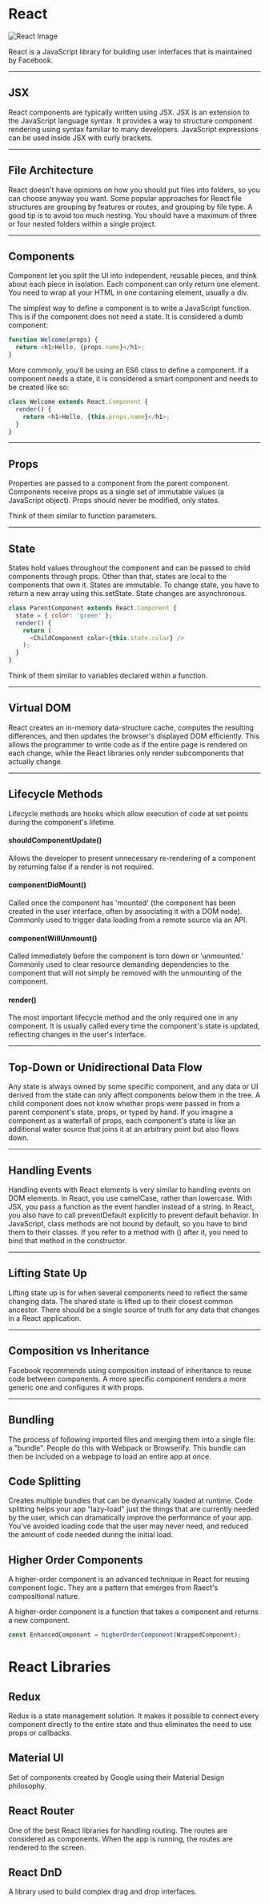 # React

![React Image](https://upload.wikimedia.org/wikipedia/commons/thumb/a/a7/React-icon.svg/1200px-React-icon.svg.png)

React is a JavaScript library for building user interfaces that is maintained by Facebook. 

***

## JSX

React components are typically written using JSX. JSX is an extension to the JavaScript language syntax. It provides a way to structure component rendering using syntax familiar to many developers. JavaScript expressions can be used inside JSX with curly brackets.

***

## File Architecture

React doesn't have opinions on how you should put files into folders, so you can choose anyway you want. Some popular approaches for React file structures are grouping by features or routes, and grouping by file type. A good tip is to avoid too much nesting. You should have a maximum of three or four nested folders within a single project.

***

## Components

Component let you split the UI into independent, reusable pieces, and think about each piece in isolation. Each component can only return one element. You need to wrap all your HTML in one containing element, usually a div.

The simplest way to define a component is to write a JavaScript function. This is if the component does not need a state. It is considered a dumb component:

```javascript
function Welcome(props) {
  return <h1>Hello, {props.name}</h1>;
}
```

More commonly, you'll be using an ES6 class to define a component. If a component needs a state, it is considered a smart component and needs to be created like so:

```javascript
class Welcome extends React.Component {
  render() {
    return <h1>Hello, {this.props.name}</h1>;
  }
}
```

***

## Props

Properties are passed to a component from the parent component. Components receive props as a single set of immutable values (a JavaScript object). Props should never be modified, only states.

Think of them similar to function parameters.

***

## State

States hold values throughout the component and can be passed to child components through props. Other than that, states are local to the components that own it. States are immutable. To change state, you have to return a new array using this.setState. State changes are asynchronous.

```javascript
class ParentComponent extends React.Component {
  state = { color: 'green' };
  render() {
    return (
      <ChildComponent color={this.state.color} />
    );
  }
}
```

Think of them similar to variables declared within a function.

***

## Virtual DOM

React creates an in-memory data-structure cache, computes the resulting differences, and then updates the browser's displayed DOM efficiently. This allows the programmer to write code as if the entire page is rendered on each change, while the React libraries only render subcomponents that actually change. 

***

## Lifecycle Methods

Lifecycle methods are hooks which allow execution of code at set points during the component's lifetime.

#### shouldComponentUpdate()

Allows the developer to present unnecessary re-rendering of a component by returning false if a render is not required.

#### componentDidMount()

Called once the component has 'mounted' (the component has been created in the user interface, often by associating it with a DOM node). Commonly used to trigger data loading from a remote source via an API.

#### componentWillUnmount()

Called immediately before the component is torn down or 'unmounted.' Commonly used to clear resource demanding dependencies to the component that will not simply be removed with the unmounting of the component.

#### render()

The most important lifecycle method and the only required one in any component. It is usually called every time the component's state is updated, reflecting changes in the user's interface. 

***

## Top-Down or Unidirectional Data Flow

Any state is always owned by some specific component, and any data or UI derived from the state can only affect components below them in the tree. A child component does not know whether props were passed in from a parent component's state, props, or typed by hand. If you imagine a component as a waterfall of props, each component's state is like an additional water source that joins it at an arbitrary point but also flows down. 

****

## Handling Events

Handling events with React elements is very similar to handling events on DOM elements. In React, you use camelCase, rather than lowercase. With JSX, you pass a function as the event handler instead of a string. In React, you also have to call preventDefault explicitly to prevent default behavior. In JavaScript, class methods are not bound by default, so you have to bind them to their classes. If you refer to a method with () after it, you need to bind that method in the constructor. 

***

## Lifting State Up

Lifting state up is for when several components need to reflect the same changing data. The shared state is lifted up to their closest common ancestor. There should be a single source of truth for any data that changes in a React application. 

***

## Composition vs Inheritance

Facebook recommends using composition instead of inheritance to reuse code between components. A more specific component renders a more generic one and configures it with props. 

***

## Bundling

The process of following imported files and merging them into a single file: a "bundle". People do this with Webpack or Browserify. This bundle can then be included on a webpage to load an entire app at once.

## Code Splitting

Creates multiple bundles that can be dynamically loaded at runtime. Code splitting helps your app "lazy-load" just the things that are currently needed by the user, which can dramatically improve the performance of your app. You've avoided loading code that the user may never need, and reduced the amount of code needed during the initial load.

## Higher Order Components

A higher-order component is an advanced technique in React for reusing component logic. They are a pattern that emerges from Raect's compositional nature. 

A higher-order component is a function that takes a component and returns a new component.

```javascript
const EnhancedComponent = higherOrderComponent(WrappedComponent);
```

# React Libraries

## Redux

Redux is a state management solution. It makes it possible to connect every component directly to the entire state and thus eliminates the need to use props or callbacks. 

## Material UI

Set of components created by Google using their Material Design philosophy. 

## React Router

One of the best React libraries for handling routing. The routes are considered as components. When the app is running, the routes are rendered to the screen. 

## React DnD

A library used to build complex drag and drop interfaces. 